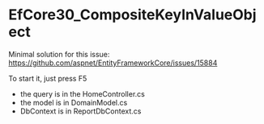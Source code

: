 # EfCore30_CompositeKeyInValueObject

Minimal solution for this issue: https://github.com/aspnet/EntityFrameworkCore/issues/15884

To start it, just press F5

- the query is in the HomeController.cs
- the model is in DomainModel.cs
- DbContext is in ReportDbContext.cs
